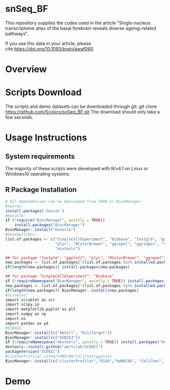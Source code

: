# snSeq_BF
This repository supplies the codes used in the article "Single-nucleus transcriptome atlas of the basal forebrain reveals diverse ageing-related pathways".

If you use this data in your article, please cite:<https://doi.org/10.1093/brain/awaf060>

# Overview


# Scripts Download
The scripts and demo datasets can be downloaded through git:
git clone https://github.com/Scolico/snSeq_BF.git
The download should only take a few seconds.


# Usage Instructions



## System requirements
The majority of these scripts were developed with R/v4.1 on Linux or Windows10 operating systems. 

## R Package Installation
~~~ R
# All dependencies can be dowloaded from CRAN or BiocManager.
#Seurat: 
install.packages('Seurat')
#monocle: 
if (!require("BiocManager", quietly = TRUE))
    install.packages("BiocManager")
BiocManager::install("monocle")
#GeneSwitches:
list.of.packages <- c("SingleCellExperiment", "Biobase", "fastglm", "ggplot2", "monocle",
                      "plyr", "RColorBrewer", "ggrepel", "ggridges", "gridExtra", "devtools",
                      "mixtools")

## for package "fastglm", "ggplot2", "plyr", "RColorBrewer", "ggrepel", "ggridges", "gridExtra", "mixtools"
new.packages <- list.of.packages[!(list.of.packages %in% installed.packages()[,"Package"])]
if(length(new.packages)) install.packages(new.packages)

## for package "SingleCellExperiment", "Biobase"
if (!requireNamespace("BiocManager", quietly = TRUE)) install.packages("BiocManager")
new.packages <- list.of.packages[!(list.of.packages %in% installed.packages()[,"Package"])]
if(length(new.packages)) BiocManager::install(new.packages)
#Scrublet:
import scrublet as scr
import scipy.io
import matplotlib.pyplot as plt
import numpy as np
import os
import pandas as pd
#SCENIC:
BiocManager::install(c("AUCell", "RcisTarget"))
BiocManager::install(c("GENIE3"))
if (!requireNamespace("devtools", quietly = TRUE)) install.packages("devtools")
devtools::install_github("aertslab/SCENIC") 
packageVersion("SCENIC")
#clusterProfiler /GSVA/hdWGCNA/CellChat/ggplot2
BiocManager::install(c("clusterProfiler","GSVA","hdWGCNA", "CellChat", "ggplot2"))
~~~

# Demo
